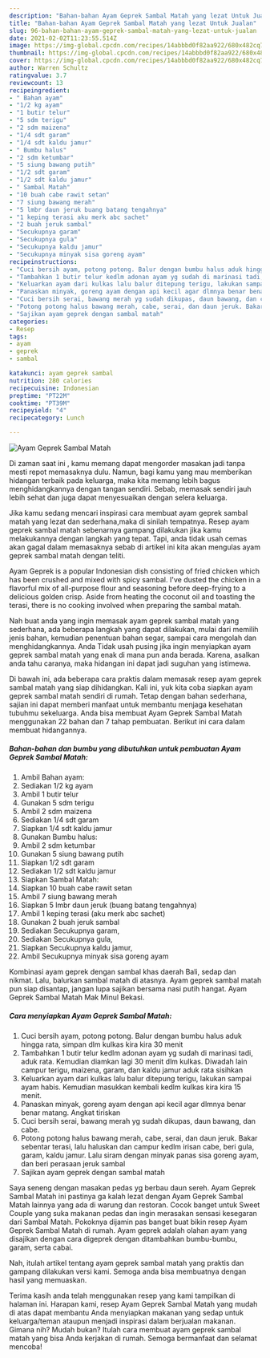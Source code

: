 ```yaml
---
description: "Bahan-bahan Ayam Geprek Sambal Matah yang lezat Untuk Jualan"
title: "Bahan-bahan Ayam Geprek Sambal Matah yang lezat Untuk Jualan"
slug: 96-bahan-bahan-ayam-geprek-sambal-matah-yang-lezat-untuk-jualan
date: 2021-02-02T11:23:55.514Z
image: https://img-global.cpcdn.com/recipes/14abbbd0f82aa922/680x482cq70/ayam-geprek-sambal-matah-foto-resep-utama.jpg
thumbnail: https://img-global.cpcdn.com/recipes/14abbbd0f82aa922/680x482cq70/ayam-geprek-sambal-matah-foto-resep-utama.jpg
cover: https://img-global.cpcdn.com/recipes/14abbbd0f82aa922/680x482cq70/ayam-geprek-sambal-matah-foto-resep-utama.jpg
author: Warren Schultz
ratingvalue: 3.7
reviewcount: 13
recipeingredient:
- " Bahan ayam"
- "1/2 kg ayam"
- "1 butir telur"
- "5 sdm terigu"
- "2 sdm maizena"
- "1/4 sdt garam"
- "1/4 sdt kaldu jamur"
- " Bumbu halus"
- "2 sdm ketumbar"
- "5 siung bawang putih"
- "1/2 sdt garam"
- "1/2 sdt kaldu jamur"
- " Sambal Matah"
- "10 buah cabe rawit setan"
- "7 siung bawang merah"
- "5 lmbr daun jeruk buang batang tengahnya"
- "1 keping terasi aku merk abc sachet"
- "2 buah jeruk sambal"
- "Secukupnya garam"
- "Secukupnya gula"
- "Secukupnya kaldu jamur"
- "Secukupnya minyak sisa goreng ayam"
recipeinstructions:
- "Cuci bersih ayam, potong potong. Balur dengan bumbu halus aduk hingga rata, simpan dlm kulkas kira kira 30 menit"
- "Tambahkan 1 butir telur kedlm adonan ayam yg sudah di marinasi tadi, aduk rata. Kemudian diamkan lagi 30 menit dlm kulkas. Diwadah lain campur terigu, maizena, garam, dan kaldu jamur aduk rata sisihkan"
- "Keluarkan ayam dari kulkas lalu balur ditepung terigu, lakukan sampai ayam habis. Kemudian masukkan kembali kedlm kulkas kira kira 15 menit."
- "Panaskan minyak, goreng ayam dengan api kecil agar dlmnya benar benar matang. Angkat tiriskan"
- "Cuci bersih serai, bawang merah yg sudah dikupas, daun bawang, dan cabe."
- "Potong potong halus bawang merah, cabe, serai, dan daun jeruk. Bakar sebentar terasi, lalu haluskan dan campur kedlm irisan cabe, beri gula, garam, kaldu jamur. Lalu siram dengan minyak panas sisa goreng ayam, dan beri perasaan jeruk sambal"
- "Sajikan ayam geprek dengan sambal matah"
categories:
- Resep
tags:
- ayam
- geprek
- sambal

katakunci: ayam geprek sambal 
nutrition: 280 calories
recipecuisine: Indonesian
preptime: "PT22M"
cooktime: "PT39M"
recipeyield: "4"
recipecategory: Lunch

---
```



![Ayam Geprek Sambal Matah](https://img-global.cpcdn.com/recipes/14abbbd0f82aa922/680x482cq70/ayam-geprek-sambal-matah-foto-resep-utama.jpg)

Di zaman  saat ini , kamu memang dapat mengorder masakan jadi tanpa mesti repot memasaknya dulu. Namun, bagi kamu yang mau memberikan hidangan terbaik pada keluarga, maka kita memang lebih bagus menghidangkannya dengan tangan sendiri. Sebab, memasak sendiri jauh lebih sehat dan juga dapat menyesuaikan dengan selera keluarga.

Jika kamu sedang mencari inspirasi cara membuat ayam geprek sambal matah yang lezat dan sederhana,maka di sinilah tempatnya. Resep ayam geprek sambal matah  sebenarnya gampang dilakukan jika kamu melakukannya dengan langkah yang tepat. Tapi, anda tidak usah cemas akan gagal dalam memasaknya 
sebab di artikel ini kita akan mengulas ayam geprek sambal matah dengan teliti.  

Ayam Geprek is a popular Indonesian dish consisting of fried chicken which has been crushed and mixed with spicy sambal. I&#39;ve dusted the chicken in a flavorful mix of all-purpose flour and seasoning before deep-frying to a delicious golden crisp. Aside from heating the coconut oil and toasting the terasi, there is no cooking involved when preparing the sambal matah.

Nah buat anda yang ingin memasak ayam geprek sambal matah yang sederhana, ada beberapa langkah yang dapat dilakukan, mulai dari memilih jenis bahan, kemudian penentuan bahan segar, sampai cara mengolah dan menghidangkannya. Anda Tidak usah pusing jika ingin menyiapkan ayam geprek sambal matah yang enak di mana pun anda berada. Karena, asalkan anda  tahu caranya, maka hidangan ini dapat jadi suguhan yang istimewa.

Di bawah ini, ada beberapa cara praktis  dalam memasak resep ayam geprek sambal matah yang siap dihidangkan. Kali ini, yuk kita coba siapkan ayam geprek sambal matah sendiri di rumah. Tetap dengan bahan sederhana, sajian ini dapat memberi manfaat untuk membantu menjaga kesehatan tubuhmu sekeluarga. Anda bisa membuat Ayam Geprek Sambal Matah menggunakan 22 bahan dan 7 tahap pembuatan. Berikut ini cara dalam membuat hidangannya.

<!--inarticleads1-->

##### Bahan-bahan dan bumbu yang dibutuhkan untuk pembuatan Ayam Geprek Sambal Matah:

1. Ambil  Bahan ayam:
1. Sediakan 1/2 kg ayam
1. Ambil 1 butir telur
1. Gunakan 5 sdm terigu
1. Ambil 2 sdm maizena
1. Sediakan 1/4 sdt garam
1. Siapkan 1/4 sdt kaldu jamur
1. Gunakan  Bumbu halus:
1. Ambil 2 sdm ketumbar
1. Gunakan 5 siung bawang putih
1. Siapkan 1/2 sdt garam
1. Sediakan 1/2 sdt kaldu jamur
1. Siapkan  Sambal Matah:
1. Siapkan 10 buah cabe rawit setan
1. Ambil 7 siung bawang merah
1. Siapkan 5 lmbr daun jeruk (buang batang tengahnya)
1. Ambil 1 keping terasi (aku merk abc sachet)
1. Gunakan 2 buah jeruk sambal
1. Sediakan Secukupnya garam,
1. Sediakan Secukupnya gula,
1. Siapkan Secukupnya kaldu jamur,
1. Ambil Secukupnya minyak sisa goreng ayam


Kombinasi ayam geprek dengan sambal khas daerah Bali, sedap dan nikmat. Lalu, balurkan sambal matah di atasnya. Ayam geprek sambal matah pun siap disantap, jangan lupa sajikan bersama nasi putih hangat. Ayam Geprek Sambal Matah Mak Minul Bekasi. 

<!--inarticleads2-->

##### Cara menyiapkan Ayam Geprek Sambal Matah:

1. Cuci bersih ayam, potong potong. Balur dengan bumbu halus aduk hingga rata, simpan dlm kulkas kira kira 30 menit
1. Tambahkan 1 butir telur kedlm adonan ayam yg sudah di marinasi tadi, aduk rata. Kemudian diamkan lagi 30 menit dlm kulkas. Diwadah lain campur terigu, maizena, garam, dan kaldu jamur aduk rata sisihkan
1. Keluarkan ayam dari kulkas lalu balur ditepung terigu, lakukan sampai ayam habis. Kemudian masukkan kembali kedlm kulkas kira kira 15 menit.
1. Panaskan minyak, goreng ayam dengan api kecil agar dlmnya benar benar matang. Angkat tiriskan
1. Cuci bersih serai, bawang merah yg sudah dikupas, daun bawang, dan cabe.
1. Potong potong halus bawang merah, cabe, serai, dan daun jeruk. Bakar sebentar terasi, lalu haluskan dan campur kedlm irisan cabe, beri gula, garam, kaldu jamur. Lalu siram dengan minyak panas sisa goreng ayam, dan beri perasaan jeruk sambal
1. Sajikan ayam geprek dengan sambal matah


Saya seneng dengan masakan pedas yg berbau daun sereh. Ayam Geprek Sambal Matah ini pastinya ga kalah lezat dengan Ayam Geprek Sambal Matah lainnya yang ada di warung dan restoran. Cocok banget untuk Sweet Couple yang suka makanan pedas dan ingin merasakan sensasi kesegaran dari Sambal Matah. Pokoknya dijamin pas banget buat bikin resep Ayam Geprek Sambal Matah di rumah. Ayam geprek adalah olahan ayam yang disajikan dengan cara digeprek dengan ditambahkan bumbu-bumbu, garam, serta cabai. 

Nah, itulah artikel tentang  ayam geprek sambal matah  yang praktis dan gampang dilakukan versi kami. Semoga anda bisa membuatnya dengan hasil yang memuaskan. 

Terima kasih anda telah menggunakan resep yang kami tampilkan di halaman ini. Harapan kami, resep  Ayam Geprek Sambal Matah yang mudah di atas dapat membantu Anda menyiapkan makanan yang sedap untuk keluarga/teman ataupun menjadi inspirasi dalam berjualan makanan. Gimana nih? Mudah bukan? Itulah cara membuat ayam geprek sambal matah yang bisa Anda kerjakan di rumah. Semoga bermanfaat dan selamat mencoba!

